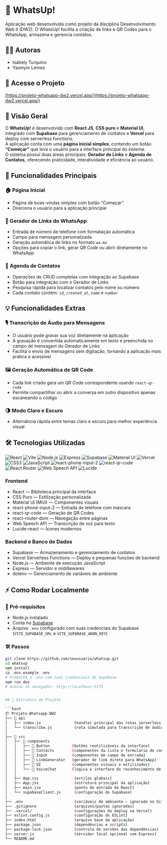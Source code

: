 # 💬 WhatsUp!

Aplicação web desenvolvida como projeto da disciplina Desenvolvimento Web II (DW2). O WhatsUp! facilita a criação de links e QR Codes para o WhatsApp, armazena e gerencia contatos.

## 👩‍💻 Autoras
- Isabely Turquino  
- Yasmym Lemes

## 🚀 Acesse o Projeto
[https://projeto-whatsapp-dw2.vercel.app/](https://projeto-whatsapp-dw2.vercel.app/)

## 🧭 Visão Geral
O **WhatsUp!** é desenvolvido com **React JS**, **CSS puro** e **Material UI**, integrado com **Supabase** para gerenciamento de contatos e **Vercel** para deploy com serverless functions.  
A aplicação conta com uma **página inicial simples**, contendo um botão **“Começar”** que leva o usuário para a interface principal do sistema.  
O sistema possui duas áreas principais: **Gerador de Links** e **Agenda de Contatos**, oferecendo praticidade, interatividade e eficiência ao usuário.

## 🧩 Funcionalidades Principais
### 🏠 Página Inicial
- Página de boas-vindas simples com botão “Começar”  
- Direciona o usuário para a aplicação principal

### 📱 Gerador de Links do WhatsApp
- Entrada de número de telefone com formatação automática 
- Campo para mensagem personalizada  
- Geração automática de links no formato `wa.me`  
- Opções para copiar o link, gerar QR Code ou abrir diretamente no WhatsApp

### 📂 Agenda de Contatos
- Operações de CRUD completas com integração ao Supabase  
- Botão para integração com o Gerador de Links  
- Pesquisa rápida para localizar contatos pelo nome ou número  
- Cada contato contém: `id`, `created_at`, `name` e `number`

## 💡 Funcionalidades Extras
### 🎙️ Transcrição de Áudio para Mensagens
- O usuário pode gravar sua voz diretamente na aplicação  
- A gravação é convertida automaticamente em texto e preenchida no campo de mensagem do Gerador de Links  
- Facilita o envio de mensagens sem digitação, tornando a aplicação mais prática e acessível

### 🖼️ Geração Automática de QR Code
- Cada link criado gera um QR Code correspondente usando `react-qr-code`  
- Permite compartilhar ou abrir a conversa em outro dispositivo apenas escaneando o código

### 🌗 Modo Claro e Escuro 
- Alternância rápida entre temas claro e escuro para melhor experiência visual  

## 🛠️ Tecnologias Utilizadas
![React](https://img.shields.io/badge/React-20232A?style=for-the-badge&logo=react&logoColor=61DAFB)
![Vite](https://img.shields.io/badge/Vite-646CFF?style=for-the-badge&logo=vite&logoColor=white)
![Node.js](https://img.shields.io/badge/Node.js-339933?style=for-the-badge&logo=nodedotjs&logoColor=white)
![Express](https://img.shields.io/badge/Express.js-000000?style=for-the-badge&logo=express&logoColor=white)
![Supabase](https://img.shields.io/badge/Supabase-3ECF8E?style=for-the-badge&logo=supabase&logoColor=white)
![Material UI](https://img.shields.io/badge/MUI-007FFF?style=for-the-badge&logo=mui&logoColor=white)
![Vercel](https://img.shields.io/badge/Vercel-000000?style=for-the-badge&logo=vercel&logoColor=white)
![CSS3](https://img.shields.io/badge/CSS3-1572B6?style=for-the-badge&logo=css3&logoColor=white)
![JavaScript](https://img.shields.io/badge/JavaScript-F7DF1E?style=for-the-badge&logo=javascript&logoColor=black)
![react-phone-input-2](https://img.shields.io/badge/react--phone--input--2-2.15.1-ff69b4?style=for-the-badge&logo=react&logoColor=white)
![react-qr-code](https://img.shields.io/badge/react--qr--code-2.7.0-4caf50?style=for-the-badge&logo=qrcode&logoColor=white)
![React Router](https://img.shields.io/badge/React%20Router-CA4245?style=for-the-badge&logo=react&logoColor=white)
![Web Speech API](https://img.shields.io/badge/Web%20Speech%20API-4285F4?style=for-the-badge&logo=google&logoColor=white)
![Lucide](https://img.shields.io/badge/Lucide-000000?style=for-the-badge&logo=lucide&logoColor=white)

### Frontend

- React — Biblioteca principal da interface
- CSS Puro — Estilização personalizada
- Material UI (MUI) — Componentes visuais
- react-phone-input-2 — Entrada de telefone com máscara
- react-qr-code — Geração de QR Codes
- react-router-dom — Navegação entre páginas
- Web Speech API — Transcrição de voz para texto
- Lucide-react — Ícones modernos

### Backend e Banco de Dados

- Supabase — Armazenamento e gerenciamento de contatos
- Vercel Serverless Functions — Deploy e pequenas funções de backend
- Node.js — Ambiente de execução JavaScript
- Express — Servidor e middlewares
- dotenv — Gerenciamento de variáveis de ambiente

## ⚡ Como Rodar Localmente

### 🧩 Pré-requisitos
- Node.js instalado  
- Conta no [Supabase](https://supabase.com/)  
- Arquivo `.env` configurado com suas credenciais do Supabase (`VITE_SUPABASE_URL` e `VITE_SUPABASE_ANON_KEY`)

### 🛠️ Passos
```bash
git clone https://github.com/seuusuario/whatsup.git
cd whatsup
npm install
cp .env.example .env
# Preencha o .env com suas credenciais do Supabase
npm run dev
# Acesse no navegador: http://localhost:5173


## 📁 Estrutura do Projeto

```bash
📦 Projeto-Whatsapp-DW2
├── 📁 api
│   ├── index.js               (handler principal das rotas serverless)
│   └── transcribe.js          (rota simulada para transcrição de áudio)
│
├── 📁 src
│   ├── 📁 components
│   │   ├── 📁 Button          (botões reutilizáveis da interface)
│   │   ├── 📁 Contacts        (componentes da lista e formulário de contatos)
│   │   ├── 📁 Input           (componentes de campo de entrada)
│   │   ├── 📁 LinkGenerator   (gerador de link direto para WhatsApp)
│   │   ├── 📁 UI              (componentes visuais e estilizados)
│   │   └── 📁 VoiceChat       (lógica e interface do reconhecimento de voz)
│   │
│   ├── App.css                (estilos globais)
│   ├── App.jsx                (estrutura principal da aplicação)
│   ├── main.jsx               (ponto de entrada do React)
│   └── supabaseClient.js      (configuração do Supabase)
│
├── .env                       (variáveis de ambiente — ignorado no Git)
├── .gitignore                 (arquivos/pastas ignoradas)
├── .vercel/                   (configurações do deploy na Vercel)
├── eslint.config.js           (configuração do ESLint)
├── index.html                 (arquivo base da aplicação)
├── package.json               (dependências e scripts)
├── package-lock.json          (controle de versões das dependências)
├── server.js                  (servidor local opcional com Express)
└── README.md
